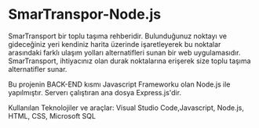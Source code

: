 # SmarTranspor-Node.js

SmarTransport bir toplu taşıma rehberidir. Bulunduğunuz noktayı ve gideceğiniz yeri kendiniz harita üzerinde işaretleyerek bu noktalar arasındaki farklı ulaşım yolları alternatifleri sunan bir web uygulamasıdır. SmarTransport, ihtiyacınız olan durak noktalarına erişerek size toplu taşıma alternatifler sunar.

Bu projenin BACK-END kısmı Javascript Frameworku olan Node.js ile yapılmıştır.
Serverı çalıştıran ana dosya Express.js'dir.


Kullanılan Teknolojiler ve araçlar: Visual Studio Code,Javascript, Node.js, HTML, CSS, Microsoft SQL
